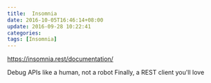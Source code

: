 ```yaml
---
title:  Insomnia
date: 2016-10-05T16:46:14+08:00
update: 2016-09-28 10:22:41
categories:
tags: [Insomnia]
---
```

https://insomnia.rest/documentation/

Debug APIs like a human, not a robot
Finally, a REST client you'll love
